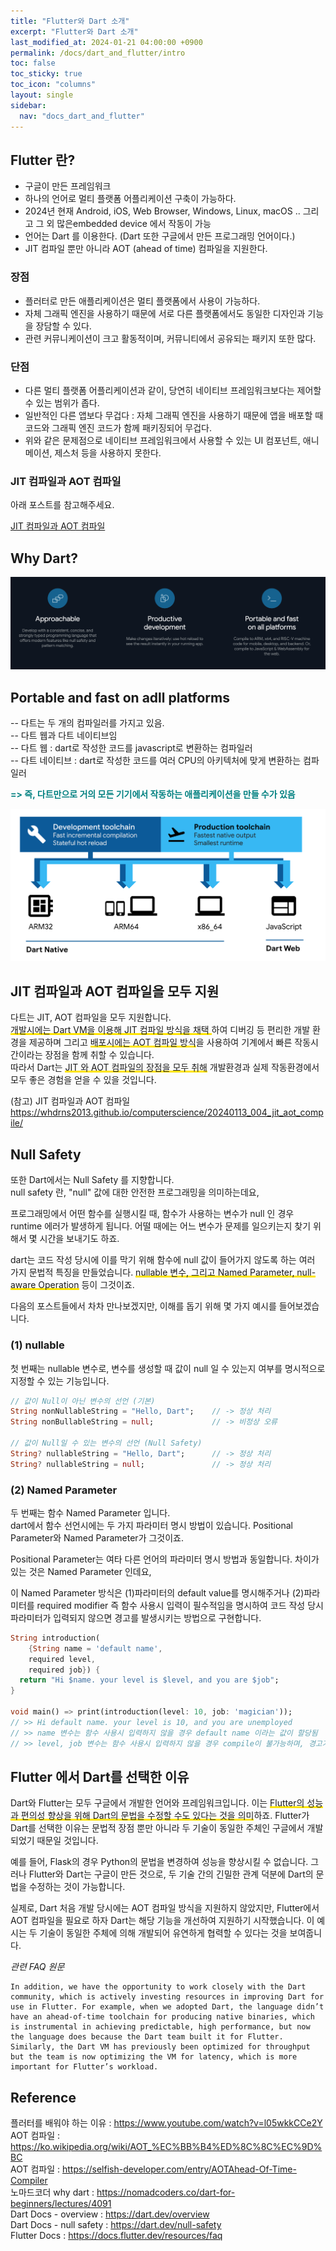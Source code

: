 ```yaml
---
title: "Flutter와 Dart 소개"
excerpt: "Flutter와 Dart 소개"
last_modified_at: 2024-01-21 04:00:00 +0900
permalink: /docs/dart_and_flutter/intro
toc: false
toc_sticky: true
toc_icon: "columns"
layout: single
sidebar:
  nav: "docs_dart_and_flutter"
---
```


  

## Flutter 란?  

- 구글이 만든 프레임워크  
- 하나의 언어로 멀티 플랫폼 어플리케이션 구축이 가능하다.  
- 2024년 현재 Android, iOS, Web Browser, Windows, Linux, macOS .. 그리고 그 외 많은embedded device 에서 작동이 가능  
- 언어는 Dart 를 이용한다. (Dart 또한 구글에서 만든 프로그래밍 언어이다.)  
- JIT 컴파일 뿐만 아니라 AOT (ahead of time) 컴파일을 지원한다.  

### 장점
- 플러터로 만든 애플리케이션은 멀티 플랫폼에서 사용이 가능하다.  
- 자체 그래픽 엔진을 사용하기 때문에 서로 다른 플랫폼에서도 동일한 디자인과 기능을 장담할 수 있다.  
- 관련 커뮤니케이션이 크고 활동적이며, 커뮤니티에서 공유되는 패키지 또한 많다.  


### 단점  
- 다른 멀티 플랫폼 어플리케이션과 같이, 당연히 네이티브 프레임워크보다는 제어할 수 있는 범위가 좁다.  
- 일반적인 다른 앱보다 무겁다 : 자체 그래픽 엔진을 사용하기 때문에 앱을 배포할 때 코드와 그래픽 엔진 코드가 함께 패키징되어 무겁다.  
- 위와 같은 문제점으로 네이티브 프레임워크에서 사용할 수 있는 UI 컴포넌트, 애니메이션, 제스처 등을 사용하지 못한다.  


### JIT 컴파일과 AOT 컴파일  

아래 포스트를 참고해주세요.  

[JIT 컴파일과 AOT 컴파일](https://whdrns2013.github.io/computerscience/20240113_004_jit_aot_compile/ ) 


## Why Dart?  

![](/assets/images/20240120_001_001.png)

## Portable and fast on adll platforms  

-- 다트는 두 개의 컴파일러를 가지고 있음.  
-- 다트 웹과 다트 네이티브임  
-- 다트 웹 : dart로 작성한 코드를 javascript로 변환하는 컴파일러  
-- 다트 네이티브 : dart로 작성한 코드를 여러 CPU의 아키텍처에 맞게 변환하는 컴파일러  

<b><font color="008080">=> 즉, 다트만으로 거의 모든 기기에서 작동하는 애플리케이션을 만들 수가 있음</font></b>  

![](/assets/images/20240120_001_002.png)


## JIT 컴파일과 AOT 컴파일을 모두 지원  

다트는 JIT, AOT 컴파일을 모두 지원합니다.  
<span style='background:linear-gradient(to top, #FFE400 20%, transparent 20%)'>개발시에는 Dart VM을 이용해 JIT 컴파일 방식을 채택 </span>하여 디버깅 등 편리한 개발 환경을 제공하며 그리고 <span style='background:linear-gradient(to top, #FFE400 20%, transparent 20%)'>배포시에는 AOT 컴파일 방식</span>을 사용하여 기계에서 빠른 작동시간이라는 장점을 함께 취할 수 있습니다.  
따라서 Dart는 <span style='background:linear-gradient(to top, #FFE400 20%, transparent 20%)'>JIT 와 AOT 컴파일의 장점을 모두 취해</span> 개발환경과 실제 작동환경에서 모두 좋은 경험을 얻을 수 있을 것입니다.  

(참고) JIT 컴파일과 AOT 컴파일  
https://whdrns2013.github.io/computerscience/20240113_004_jit_aot_compile/  


## Null Safety  

또한 Dart에서는 Null Safety 를 지향합니다.  
null safety 란, "null" 값에 대한 안전한 프로그래밍을 의미하는데요,  

프로그래밍에서 어떤 함수를 실행시킬 때, 함수가 사용하는 변수가 null 인 경우 runtime 에러가 발생하게 됩니다. 어떨 때에는 어느 변수가 문제를 일으키는지 찾기 위해서 몇 시간을 보내기도 하죠.  

dart는 코드 작성 당시에 이를 막기 위해 함수에 null 값이 들어가지 않도록 하는 여러 가지 문법적 특징을 만들었습니다. <span style='background:linear-gradient(to top, #FFE400 20%, transparent 20%)'>nullable 변수, 그리고 Named Parameter, null-aware Operation</span> 등이 그것이죠.  

다음의 포스트들에서 차차 만나보겠지만, 이해를 돕기 위해 몇 가지 예시를 들어보겠습니다.    

### (1) nullable  

첫 번째는 nullable 변수로, 변수를 생성할 때 값이 null 일 수 있는지 여부를 명시적으로 지정할 수 있는 기능입니다.  

```dart
// 값이 Null이 아닌 변수의 선언 (기본)
String nonNullableString = "Hello, Dart";    // -> 정상 처리
String nonBullableString = null;             // -> 비정상 오류

// 값이 Null일 수 있는 변수의 선언 (Null Safety)
String? nullableString = "Hello, Dart";      // -> 정상 처리
String? nullableString = null;               // -> 정상 처리
```

### (2) Named Parameter

두 번째는 함수 Named Parameter 입니다.  
dart에서 함수 선언시에는 두 가지 파라미터 명시 방법이 있습니다. Positional Parameter와 Named Parameter가 그것이죠.  

Positional Parameter는 여타 다른 언어의 파라미터 명시 방법과 동일합니다. 차이가 있는 것은 Named Parameter 인데요,  

이 Named Parameter 방식은 (1)파라미터의 default value를 명시해주거나 (2)파라미터를 required modifier 즉 함수 사용시 입력이 필수적임을 명시하여 코드 작성 당시 파라미터가 입력되지 않으면 경고를 발생시키는 방법으로 구현합니다.  

```dart
String introduction(
    {String name = 'default name',
    required level,
    required job}) {
  return "Hi $name. your level is $level, and you are $job";
}

void main() => print(introduction(level: 10, job: 'magician'));
// >> Hi default name. your level is 10, and you are unemployed
// >> name 변수는 함수 사용시 입력하지 않을 경우 default name 이라는 값이 할당됨
// >> level, job 변수는 함수 사용시 입력하지 않을 경우 compile이 불가능하며, 경고가 발생됨
```

## Flutter 에서 Dart를 선택한 이유  

Dart와 Flutter는 모두 구글에서 개발한 언어와 프레임워크입니다. 이는 <span style='background:linear-gradient(to top, #FFE400 20%, transparent 20%)'>Flutter의 성능과 편의성 향상을 위해 Dart의 문법을 수정할 수도 있다는 것을 의미</span>하죠.  Flutter가 Dart를 선택한 이유는 문법적 장점 뿐만 아니라 두 기술이 동일한 주체인 구글에서 개발되었기 때문일 것입니다.  

예를 들어, Flask의 경우 Python의 문법을 변경하여 성능을 향상시킬 수 없습니다. 그러나 Flutter와 Dart는 구글이 만든 것으로, 두 기술 간의 긴밀한 관계 덕분에 Dart의 문법을 수정하는 것이 가능합니다.  

실제로, Dart 처음 개발 당시에는 AOT 컴파일 방식을 지원하지 않았지만, Flutter에서 AOT 컴파일을 필요로 하자 Dart는 해당 기능을 개선하여 지원하기 시작했습니다. 이 예시는 두 기술이 동일한 주체에 의해 개발되어 유연하게 협력할 수 있다는 것을 보여줍니다.  

*관련 FAQ 원문*  

```plaintext
In addition, we have the opportunity to work closely with the Dart community, which is actively investing resources in improving Dart for use in Flutter. For example, when we adopted Dart, the language didn’t have an ahead-of-time toolchain for producing native binaries, which is instrumental in achieving predictable, high performance, but now the language does because the Dart team built it for Flutter. Similarly, the Dart VM has previously been optimized for throughput but the team is now optimizing the VM for latency, which is more important for Flutter’s workload.
```


## Reference  

플러터를 배워야 하는 이유 : https://www.youtube.com/watch?v=l05wkkCCe2Y  
AOT 컴파일 : https://ko.wikipedia.org/wiki/AOT_%EC%BB%B4%ED%8C%8C%EC%9D%BC  
AOT 컴파일 : https://selfish-developer.com/entry/AOTAhead-Of-Time-Compiler  
노마드코더 why dart : https://nomadcoders.co/dart-for-beginners/lectures/4091  
Dart Docs - overview : https://dart.dev/overview  
Dart Docs - null safety : https://dart.dev/null-safety  
Flutter Docs : https://docs.flutter.dev/resources/faq  